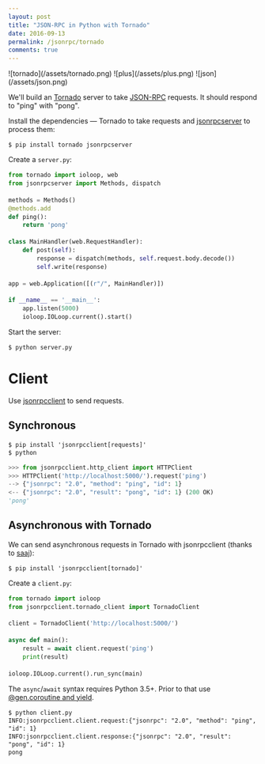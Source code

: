 ```yaml
---
layout: post
title: "JSON-RPC in Python with Tornado"
date: 2016-09-13
permalink: /jsonrpc/tornado
comments: true
---
```

<div class="wide-logos" markdown="1">
![tornado](/assets/tornado.png)
![plus](/assets/plus.png)
![json](/assets/json.png)
</div>

We'll build an [Tornado](http://www.tornadoweb.org/) server to take
[JSON-RPC](http://www.jsonrpc.org/) requests. It should respond to "ping" with
"pong".

Install the dependencies — Tornado to take requests and
[jsonrpcserver](http://jsonrpcserver.readthedocs.io/) to process them:

```shell
$ pip install tornado jsonrpcserver
```
Create a `server.py`:

```python
from tornado import ioloop, web
from jsonrpcserver import Methods, dispatch

methods = Methods()
@methods.add
def ping():
    return 'pong'

class MainHandler(web.RequestHandler):
    def post(self):
        response = dispatch(methods, self.request.body.decode())
        self.write(response)

app = web.Application([(r"/", MainHandler)])

if __name__ == '__main__':
    app.listen(5000)
    ioloop.IOLoop.current().start()
```
Start the server:

```shell
$ python server.py
```

Client
======

Use [jsonrpcclient](http://jsonrpcclient.readthedocs.io/) to send requests.

Synchronous
-----------
```shell
$ pip install 'jsonrpcclient[requests]'
$ python
```
```python
>>> from jsonrpcclient.http_client import HTTPClient
>>> HTTPClient('http://localhost:5000/').request('ping')
--> {"jsonrpc": "2.0", "method": "ping", "id": 1}
<-- {"jsonrpc": "2.0", "result": "pong", "id": 1} (200 OK)
'pong'
```

Asynchronous with Tornado
-------------------------
We can send asynchronous requests in Tornado with jsonrpcclient (thanks to
[saaj](https://github.com/saaj/)):

```shell
$ pip install 'jsonrpcclient[tornado]'
```
Create a `client.py`:

```python
from tornado import ioloop
from jsonrpcclient.tornado_client import TornadoClient

client = TornadoClient('http://localhost:5000/')

async def main():
    result = await client.request('ping')
    print(result)

ioloop.IOLoop.current().run_sync(main)
```
The `async`/`await` syntax requires Python 3.5+. Prior to that use
[@gen.coroutine and
yield](http://tornado.readthedocs.io/en/stable/guide/coroutines.html#python-3-5-async-and-await).

```shell
$ python client.py
INFO:jsonrpcclient.client.request:{"jsonrpc": "2.0", "method": "ping", "id": 1}
INFO:jsonrpcclient.client.response:{"jsonrpc": "2.0", "result": "pong", "id": 1}
pong
```
